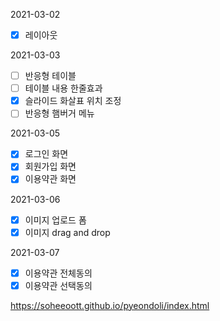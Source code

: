 2021-03-02
- [x] 레이아웃

2021-03-03
- [ ] 반응형 테이블
- [ ] 테이블 내용 한줄효과
- [x] 슬라이드 화살표 위치 조정
- [ ] 반응형 햄버거 메뉴

2021-03-05
- [x] 로그인 화면
- [x] 회원가입 화면
- [x] 이용약관 화면

2021-03-06
- [x] 이미지 업로드 폼
- [x] 이미지 drag and drop

2021-03-07
- [x] 이용약관 전체동의
- [x] 이용약관 선택동의

https://soheeoott.github.io/pyeondoli/index.html
